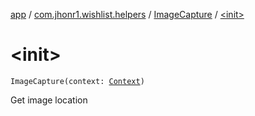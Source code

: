 [app](../../index.md) / [com.jhonr1.wishlist.helpers](../index.md) / [ImageCapture](index.md) / [&lt;init&gt;](./-init-.md)

# &lt;init&gt;

`ImageCapture(context: `[`Context`](https://developer.android.com/reference/android/content/Context.html)`)`

Get image location

